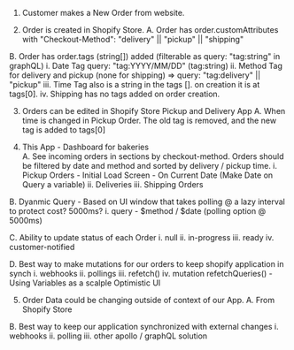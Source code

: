 1. Customer makes a New Order from website.

2. Order is created in Shopify Store.
   A. Order has order.customAttributes with "Checkout-Method": "delivery" || "pickup" || "shipping"

B. Order has order.tags (string[]) added (filterable as query: "tag:string" in graphQL)
i. Date Tag query: "tag:YYYY/MM/DD" (tag:string)
ii. Method Tag for delivery and pickup (none for shipping) => query: "tag:delivery" || "pickup"
iii. Time Tag also is a string in the tags []. on creation it is at tags[0].
iv. Shipping has no tags added on order creation.

3. Orders can be edited in Shopify Store Pickup and Delivery App
   A. When time is changed in Pickup Order. The old tag is removed, and the new tag is added to tags[0]

4. This App - Dashboard for bakeries  
   A. See incoming orders in sections by checkout-method. Orders should be filtered by date and method and sorted by delivery / pickup time.
   i. Pickup Orders - Initial Load Screen - On Current Date (Make Date on Query a variable)
   ii. Deliveries
   iii. Shipping Orders

B. Dyanmic Query - Based on UI window that takes polling @ a lazy interval to protect cost? 5000ms?
i. query - $method / $date (polling option @ 5000ms)

C. Ability to update status of each Order
i. null
ii. in-progress
iii. ready
iv. customer-notified

D. Best way to make mutations for our orders to keep shopify application in synch
i. webhooks
ii. pollings
iii. refetch()
iv. mutation refetchQueries() - Using Variables as a scalple Optimistic UI

5. Order Data could be changing outside of context of our App.
   A. From Shopify Store

B. Best way to keep our application synchronized with external changes
i. webhooks
ii. polling
iii. other apollo / graphQL solution
